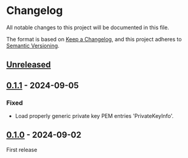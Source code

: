 # Changelog

All notable changes to this project will be documented in this file.

The format is based on [Keep a Changelog](https://keepachangelog.com/en/1.0.0/),
and this project adheres to [Semantic Versioning](https://semver.org/spec/v2.0.0.html).

## [Unreleased]

## [0.1.1] - 2024-09-05

### Fixed

- Load properly generic private key PEM entries 'PrivateKeyInfo'.

## [0.1.0] - 2024-09-02

First release


[Unreleased]: https://github.com/grisp/termseal/compare/0.1.1...HEAD
[0.1.1]: https://github.com/grisp/termseal/compare/0.1.0...0.1.1
[0.1.0]: https://github.com/grisp/termseal/compare/4f87e9fffb7ac19be8f588c44e60ea1a9cf71c77...0.1.0
